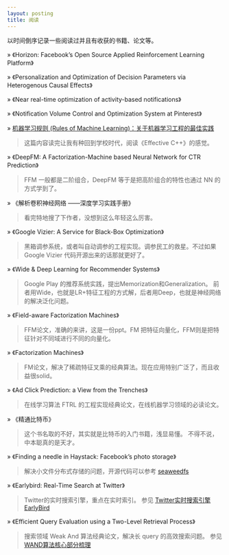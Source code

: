 ```yaml
---
layout: posting
title: 阅读
---
```


以时间倒序记录一些阅读过并且有收获的书籍、论文等。

&raquo; 《Horizon: Facebook’s Open Source Applied Reinforcement Learning Platform》

&raquo; 《Personalization and Optimization of Decision Parameters via Heterogenous Causal Effects》

&raquo; 《Near real-time optimization of activity-based notifications》

&raquo; 《Notification Volume Control and Optimization System at Pinterest》

&raquo; [机器学习规则 (Rules of Machine Learning)：关于机器学习工程的最佳实践](https://developers.google.com/machine-learning/guides/rules-of-ml/#training-serving_skew)

> 这篇内容读完让我有种回到学校时代，阅读《Effective C++》的感觉。

&raquo; 《DeepFM: A Factorization-Machine based Neural Network for CTR Prediction》

> FFM 一般都是二阶组合，DeepFM 等于是把高阶组合的特性也通过 NN 的方式学到了。

&raquo; 《解析卷积神经网络 ——深度学习实践手册》

> 看完特地搜了下作者，没想到这么年轻这么厉害。

&raquo; 《Google Vizier: A Service for Black-Box Optimization》

> 黑箱调参系统，或者叫自动调参的工程实现。调参民工的救星。不过如果 Google Vizier 代码开源出来的话那就更好了。

&raquo; 《Wide & Deep Learning for Recommender Systems》

> Google Play 的推荐系统实践，提出Memorization和Generalization。
> 前者用Wide，也就是LR+特征工程的方式解，后者用Deep，也就是神经网络的解决泛化问题。

&raquo; 《Field-aware Factorization Machines》

> FFM论文，准确的来讲，这是一份ppt。FM 把特征向量化，FFM则是把特征针对不同域进行不同的向量化。

&raquo; 《Factorization Machines》

> FM论文，解决了稀疏特征叉乘的经典算法。现在应用特别广泛了，而且收益很solid。

&raquo; 《Ad Click Prediction: a View from the Trenches》

> 在线学习算法 FTRL 的工程实现经典论文，在线机器学习领域的必读论文。

&raquo; 《精通比特币》

> 这个书名取的不好，其实就是比特币的入门书籍，浅显易懂。
> 不得不说，中本聪真的是天才。

&raquo; 《Finding a needle in Haystack: Facebook’s photo storage》

> 解决小文件分布式存储的问题，开源代码可以参考 [seaweedfs](https://github.com/chrislusf/seaweedfs) 

&raquo; 《Earlybird: Real-Time Search at Twitter》

> Twitter的实时搜索引擎，重点在实时索引。
> 参见 [Twitter实时搜索引擎EarlyBird](https://yanyiwu.com/work/2014/08/09/twitter-earlybird-paper.html)

&raquo; 《Efficient Query Evaluation using a Two-Level Retrieval Process》

> 搜索领域 Weak And 算法经典论文，解决长 query 的高效搜索问题。
> 参见 [WAND算法核心部分梳理](https://yanyiwu.com/work/2014/08/18/wand-core-shuli.html)

